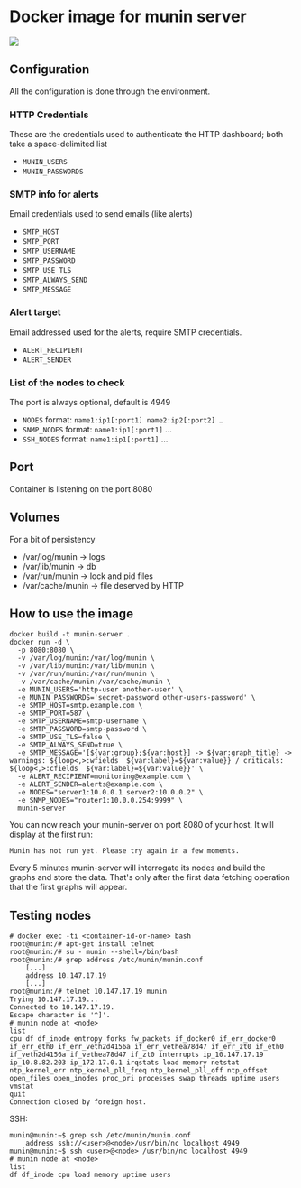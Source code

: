 # Docker image for munin server

[![](https://images.microbadger.com/badges/image/bvberkum/munin-server.svg)](https://microbadger.com/images/bvberkum/munin-server "Get your own image badge on microbadger.com")


## Configuration

All the configuration is done through the environment.

### HTTP Credentials 

These are the credentials used to authenticate the HTTP dashboard; both take a space-delimited list

* `MUNIN_USERS`
* `MUNIN_PASSWORDS`

### SMTP info for alerts

Email credentials used to send emails (like alerts)

* `SMTP_HOST`
* `SMTP_PORT`
* `SMTP_USERNAME`
* `SMTP_PASSWORD`
* `SMTP_USE_TLS`
* `SMTP_ALWAYS_SEND`
* `SMTP_MESSAGE`

### Alert target

Email addressed used for the alerts, require SMTP credentials.

* `ALERT_RECIPIENT`
* `ALERT_SENDER`

### List of the nodes to check

The port is always optional, default is 4949

* `NODES` format: `name1:ip1[:port1] name2:ip2[:port2] …`
* `SNMP_NODES` format: `name1:ip1[:port1]` …
* `SSH_NODES` format: `name1:ip1[:port1]` …

## Port

Container is listening on the port 8080

## Volumes

For a bit of persistency

* /var/log/munin   -> logs
* /var/lib/munin   -> db
* /var/run/munin   -> lock and pid files
* /var/cache/munin -> file deserved by HTTP

## How to use the image

```
docker build -t munin-server .
docker run -d \
  -p 8080:8080 \
  -v /var/log/munin:/var/log/munin \
  -v /var/lib/munin:/var/lib/munin \
  -v /var/run/munin:/var/run/munin \
  -v /var/cache/munin:/var/cache/munin \
  -e MUNIN_USERS='http-user another-user' \
  -e MUNIN_PASSWORDS='secret-password other-users-password' \
  -e SMTP_HOST=smtp.example.com \
  -e SMTP_PORT=587 \
  -e SMTP_USERNAME=smtp-username \
  -e SMTP_PASSWORD=smtp-password \
  -e SMTP_USE_TLS=false \
  -e SMTP_ALWAYS_SEND=true \
  -e SMTP_MESSAGE='[${var:group};${var:host}] -> ${var:graph_title} -> warnings: ${loop<,>:wfields  ${var:label}=${var:value}} / criticals: ${loop<,>:cfields  ${var:label}=${var:value}}' \
  -e ALERT_RECIPIENT=monitoring@example.com \
  -e ALERT_SENDER=alerts@example.com \
  -e NODES="server1:10.0.0.1 server2:10.0.0.2" \
  -e SNMP_NODES="router1:10.0.0.254:9999" \
  munin-server
```

You can now reach your munin-server on port 8080 of your host. It will display at the first run:

```
Munin has not run yet. Please try again in a few moments.
```

Every 5 minutes munin-server will interrogate its nodes and build the graphs and store the data.
That's only after the first data fetching operation that the first graphs will appear.

## Testing nodes

```
# docker exec -ti <container-id-or-name> bash
root@munin:/# apt-get install telnet
root@munin:/# su - munin --shell=/bin/bash
root@munin:/# grep address /etc/munin/munin.conf
    [...]
    address 10.147.17.19
    [...]
root@munin:/# telnet 10.147.17.19 munin
Trying 10.147.17.19...
Connected to 10.147.17.19.
Escape character is '^]'.
# munin node at <node>
list
cpu df df_inode entropy forks fw_packets if_docker0 if_err_docker0 if_err_eth0 if_err_veth2d4156a if_err_vethea78d47 if_err_zt0 if_eth0 if_veth2d4156a if_vethea78d47 if_zt0 interrupts ip_10.147.17.19 ip_10.8.82.203 ip_172.17.0.1 irqstats load memory netstat ntp_kernel_err ntp_kernel_pll_freq ntp_kernel_pll_off ntp_offset open_files open_inodes proc_pri processes swap threads uptime users vmstat
quit
Connection closed by foreign host.
```

SSH:
```
munin@munin:~$ grep ssh /etc/munin/munin.conf
    address ssh://<user>@<node>/usr/bin/nc localhost 4949
munin@munin:~$ ssh <user>@<node> /usr/bin/nc localhost 4949
# munin node at <node>
list
df df_inode cpu load memory uptime users
```
